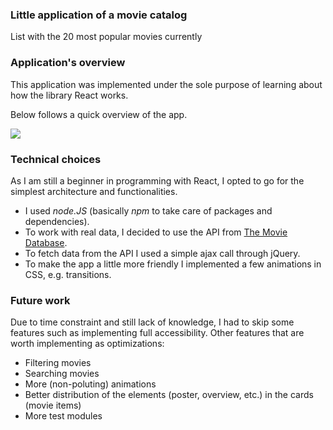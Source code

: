 ### Little application of a movie catalog
List with the 20 most popular movies currently

### Application's overview

This application was implemented under the sole purpose of learning about how the library React works.

Below follows a quick overview of the app.

<img src="app_overview.gif">

### Technical choices

As I am still a beginner in programming with React, I opted to go for the simplest architecture and functionalities.
- I used _node.JS_ (basically _npm_ to take care of packages and dependencies).
- To work with real data, I decided to use the API from [The Movie Database](https://developers.themoviedb.org/3).
- To fetch data from the API I used a simple ajax call through jQuery.
- To make the app a little more friendly I implemented a few animations in CSS, e.g. transitions.

### Future work

Due to time constraint and still lack of knowledge, I had to skip some features such as implementing full accessibility. Other features that are worth implementing as optimizations:
- Filtering movies
- Searching movies
- More (non-poluting) animations
- Better distribution of the elements (poster, overview, etc.) in the cards (movie items)
- More test modules
